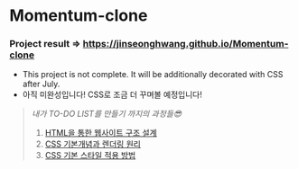 # Momentum-clone
### Project result => https://jinseonghwang.github.io/Momentum-clone

 * This project is not complete. It will be additionally decorated with CSS after July.
 * 아직 미완성입니다! CSS로 조금 더 꾸며볼 예정입니다!    
    
    
> _내가 TO-DO LIST를 만들기 까지의 과정들😎_   
>    
> 01. [HTML을 통한 웹사이트 구조 설계](https://blog.naver.com/eddy5360/221917838410)
> 02. [CSS 기본개념과 렌더링 원리](https://blog.naver.com/eddy5360/221918730473)
> 03. [CSS 기본 스타일 적용 방법](https://blog.naver.com/eddy5360/221918854358)
